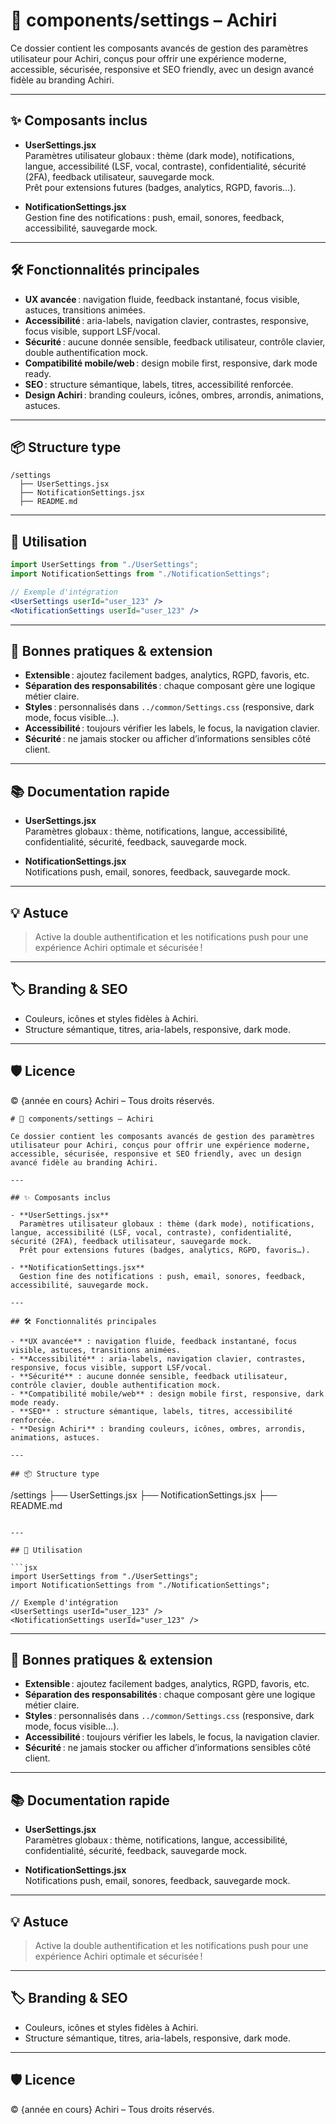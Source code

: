# 📁 components/settings – Achiri

Ce dossier contient les composants avancés de gestion des paramètres utilisateur pour Achiri, conçus pour offrir une expérience moderne, accessible, sécurisée, responsive et SEO friendly, avec un design avancé fidèle au branding Achiri.

---

## ✨ Composants inclus

- **UserSettings.jsx**  
  Paramètres utilisateur globaux : thème (dark mode), notifications, langue, accessibilité (LSF, vocal, contraste), confidentialité, sécurité (2FA), feedback utilisateur, sauvegarde mock.  
  Prêt pour extensions futures (badges, analytics, RGPD, favoris…).

- **NotificationSettings.jsx**  
  Gestion fine des notifications : push, email, sonores, feedback, accessibilité, sauvegarde mock.

---

## 🛠️ Fonctionnalités principales

- **UX avancée** : navigation fluide, feedback instantané, focus visible, astuces, transitions animées.
- **Accessibilité** : aria-labels, navigation clavier, contrastes, responsive, focus visible, support LSF/vocal.
- **Sécurité** : aucune donnée sensible, feedback utilisateur, contrôle clavier, double authentification mock.
- **Compatibilité mobile/web** : design mobile first, responsive, dark mode ready.
- **SEO** : structure sémantique, labels, titres, accessibilité renforcée.
- **Design Achiri** : branding couleurs, icônes, ombres, arrondis, animations, astuces.

---

## 📦 Structure type

```
/settings
  ├── UserSettings.jsx
  ├── NotificationSettings.jsx
  ├── README.md
```

---

## 🚀 Utilisation

```jsx
import UserSettings from "./UserSettings";
import NotificationSettings from "./NotificationSettings";

// Exemple d'intégration
<UserSettings userId="user_123" />
<NotificationSettings userId="user_123" />
```

---

## 📝 Bonnes pratiques & extension

- **Extensible** : ajoutez facilement badges, analytics, RGPD, favoris, etc.
- **Séparation des responsabilités** : chaque composant gère une logique métier claire.
- **Styles** : personnalisés dans `../common/Settings.css` (responsive, dark mode, focus visible…).
- **Accessibilité** : toujours vérifier les labels, le focus, la navigation clavier.
- **Sécurité** : ne jamais stocker ou afficher d’informations sensibles côté client.

---

## 📚 Documentation rapide

- **UserSettings.jsx**  
  Paramètres globaux : thème, notifications, langue, accessibilité, confidentialité, sécurité, feedback, sauvegarde mock.

- **NotificationSettings.jsx**  
  Notifications push, email, sonores, feedback, sauvegarde mock.

---

## 💡 Astuce

> Active la double authentification et les notifications push pour une expérience Achiri optimale et sécurisée !

---

## 🏷️ Branding & SEO

- Couleurs, icônes et styles fidèles à Achiri.
- Structure sémantique, titres, aria-labels, responsive, dark mode.

---

## 🛡️ Licence

© {année en cours} Achiri – Tous droits réservés.
```<!-- filepath: /workspaces/Achiri/frontend/src/components/settings/README.md -->
# 📁 components/settings – Achiri

Ce dossier contient les composants avancés de gestion des paramètres utilisateur pour Achiri, conçus pour offrir une expérience moderne, accessible, sécurisée, responsive et SEO friendly, avec un design avancé fidèle au branding Achiri.

---

## ✨ Composants inclus

- **UserSettings.jsx**  
  Paramètres utilisateur globaux : thème (dark mode), notifications, langue, accessibilité (LSF, vocal, contraste), confidentialité, sécurité (2FA), feedback utilisateur, sauvegarde mock.  
  Prêt pour extensions futures (badges, analytics, RGPD, favoris…).

- **NotificationSettings.jsx**  
  Gestion fine des notifications : push, email, sonores, feedback, accessibilité, sauvegarde mock.

---

## 🛠️ Fonctionnalités principales

- **UX avancée** : navigation fluide, feedback instantané, focus visible, astuces, transitions animées.
- **Accessibilité** : aria-labels, navigation clavier, contrastes, responsive, focus visible, support LSF/vocal.
- **Sécurité** : aucune donnée sensible, feedback utilisateur, contrôle clavier, double authentification mock.
- **Compatibilité mobile/web** : design mobile first, responsive, dark mode ready.
- **SEO** : structure sémantique, labels, titres, accessibilité renforcée.
- **Design Achiri** : branding couleurs, icônes, ombres, arrondis, animations, astuces.

---

## 📦 Structure type

```
/settings
  ├── UserSettings.jsx
  ├── NotificationSettings.jsx
  ├── README.md
```

---

## 🚀 Utilisation

```jsx
import UserSettings from "./UserSettings";
import NotificationSettings from "./NotificationSettings";

// Exemple d'intégration
<UserSettings userId="user_123" />
<NotificationSettings userId="user_123" />
```

---

## 📝 Bonnes pratiques & extension

- **Extensible** : ajoutez facilement badges, analytics, RGPD, favoris, etc.
- **Séparation des responsabilités** : chaque composant gère une logique métier claire.
- **Styles** : personnalisés dans `../common/Settings.css` (responsive, dark mode, focus visible…).
- **Accessibilité** : toujours vérifier les labels, le focus, la navigation clavier.
- **Sécurité** : ne jamais stocker ou afficher d’informations sensibles côté client.

---

## 📚 Documentation rapide

- **UserSettings.jsx**  
  Paramètres globaux : thème, notifications, langue, accessibilité, confidentialité, sécurité, feedback, sauvegarde mock.

- **NotificationSettings.jsx**  
  Notifications push, email, sonores, feedback, sauvegarde mock.

---

## 💡 Astuce

> Active la double authentification et les notifications push pour une expérience Achiri optimale et sécurisée !

---

## 🏷️ Branding & SEO

- Couleurs, icônes et styles fidèles à Achiri.
- Structure sémantique, titres, aria-labels, responsive, dark mode.

---

## 🛡️ Licence

© {année en cours} Achiri – Tous droits réservés.